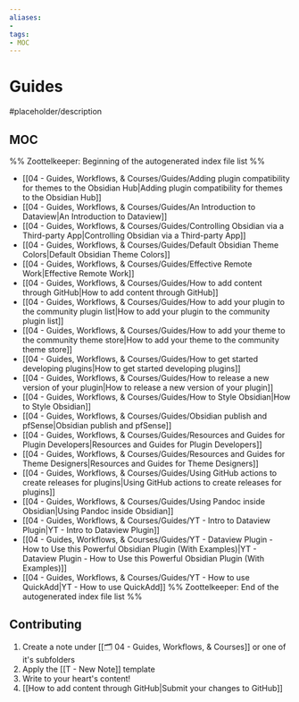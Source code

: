 ```yaml
---
aliases:
- 
tags:
- MOC
---
```


# Guides

#placeholder/description 

## MOC

%% Zoottelkeeper: Beginning of the autogenerated index file list  %%
-  [[04 - Guides, Workflows, & Courses/Guides/Adding plugin compatibility for themes to the Obsidian Hub|Adding plugin compatibility for themes to the Obsidian Hub]]
-  [[04 - Guides, Workflows, & Courses/Guides/An Introduction to Dataview|An Introduction to Dataview]]
-  [[04 - Guides, Workflows, & Courses/Guides/Controlling Obsidian via a Third-party App|Controlling Obsidian via a Third-party App]]
-  [[04 - Guides, Workflows, & Courses/Guides/Default Obsidian Theme Colors|Default Obsidian Theme Colors]]
-  [[04 - Guides, Workflows, & Courses/Guides/Effective Remote Work|Effective Remote Work]]
-  [[04 - Guides, Workflows, & Courses/Guides/How to add content through GitHub|How to add content through GitHub]]
-  [[04 - Guides, Workflows, & Courses/Guides/How to add your plugin to the community plugin list|How to add your plugin to the community plugin list]]
-  [[04 - Guides, Workflows, & Courses/Guides/How to add your theme to the community theme store|How to add your theme to the community theme store]]
-  [[04 - Guides, Workflows, & Courses/Guides/How to get started developing plugins|How to get started developing plugins]]
-  [[04 - Guides, Workflows, & Courses/Guides/How to release a new version of your plugin|How to release a new version of your plugin]]
-  [[04 - Guides, Workflows, & Courses/Guides/How to Style Obsidian|How to Style Obsidian]]
-  [[04 - Guides, Workflows, & Courses/Guides/Obsidian publish and pfSense|Obsidian publish and pfSense]]
-  [[04 - Guides, Workflows, & Courses/Guides/Resources and Guides for Plugin Developers|Resources and Guides for Plugin Developers]]
-  [[04 - Guides, Workflows, & Courses/Guides/Resources and Guides for Theme Designers|Resources and Guides for Theme Designers]]
-  [[04 - Guides, Workflows, & Courses/Guides/Using GitHub actions to create releases for plugins|Using GitHub actions to create releases for plugins]]
-  [[04 - Guides, Workflows, & Courses/Guides/Using Pandoc inside Obsidian|Using Pandoc inside Obsidian]]
-  [[04 - Guides, Workflows, & Courses/Guides/YT  - Intro to Dataview Plugin|YT  - Intro to Dataview Plugin]]
-  [[04 - Guides, Workflows, & Courses/Guides/YT - Dataview Plugin - How to Use this Powerful Obsidian Plugin (With Examples)|YT - Dataview Plugin - How to Use this Powerful Obsidian Plugin (With Examples)]]
-  [[04 - Guides, Workflows, & Courses/Guides/YT - How to use QuickAdd|YT - How to use QuickAdd]]
%% Zoottelkeeper: End of the autogenerated index file list  %%

## Contributing

1. Create a note under [[🗂️ 04 - Guides, Workflows, & Courses]] or one of it's subfolders
2. Apply the [[T - New Note]] template
3. Write to your heart's content!
4. [[How to add content through GitHub|Submit your changes to GitHub]]
